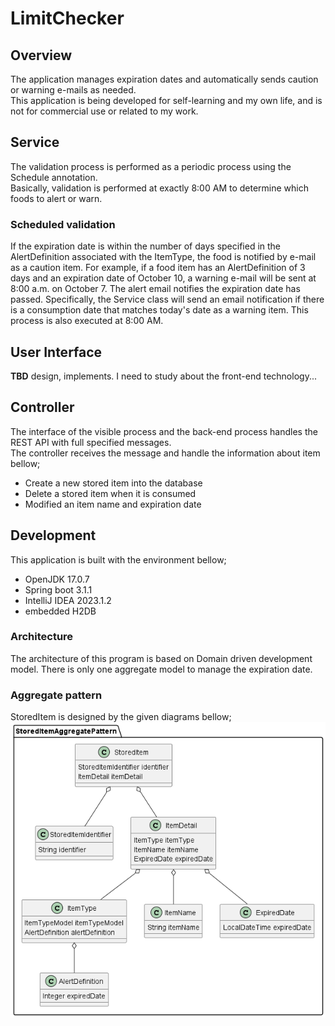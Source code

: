 # LimitChecker
## Overview
The application manages expiration dates and automatically sends caution or warning e-mails as needed.  
This application is being developed for self-learning and my own life, and is not for commercial use or related to my work.

## Service
The validation process is performed as a periodic process using the Schedule annotation.  
Basically, validation is performed at exactly 8:00 AM to determine which foods to alert or warn.   

### Scheduled validation
If the expiration date is within the number of days specified in the AlertDefinition associated with the ItemType, the food is notified by e-mail as a caution item. For example, if a food item has an AlertDefinition of 3 days and an expiration date of October 10, a warning e-mail will be sent at 8:00 a.m. on October 7.
The alert email notifies the expiration date has passed. Specifically, the Service class will send an email notification if there is a consumption date that matches today's date as a warning item. This process is also executed at 8:00 AM.

## User Interface
**TBD** design, implements. I need to study about the front-end technology...

## Controller
The interface of the visible process and the back-end process handles the REST API with full specified messages.  
The controller receives the message and handle the information about item bellow;  
- Create a new stored item into the database
- Delete a stored item when it is consumed
- Modified an item name and expiration date

## Development
This application is built with the environment bellow;
- OpenJDK 17.0.7
- Spring boot 3.1.1
- IntelliJ IDEA 2023.1.2
- embedded H2DB

### Architecture
The architecture of this program is based on Domain driven development model.
There is only one aggregate model to manage the expiration date.  
### Aggregate pattern
StoredItem is designed by the given diagrams bellow;
![](./doc/images/storedItem.png)  
